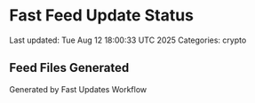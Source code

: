 # Fast Feed Update Status
Last updated: Tue Aug 12 18:00:33 UTC 2025
Categories: crypto

## Feed Files Generated

Generated by Fast Updates Workflow
